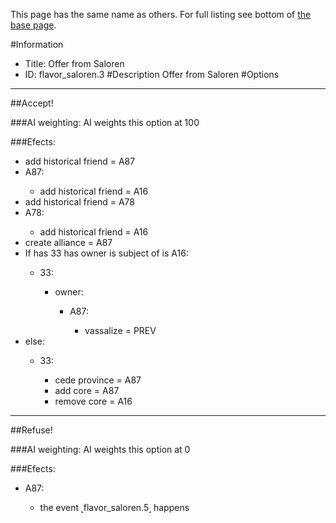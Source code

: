 This page has the same name as others. For full listing see bottom of [the base page](offer_from_saloren.md).

#Information
 - Title: Offer from Saloren
 - ID: flavor_saloren.3
#Description
Offer from Saloren
#Options

___
##Accept!

###AI weighting:
AI weights this option at 100


###Efects:<ul><li>add historical friend = A87</li><li>A87:</li><ul><li>add historical friend = A16</li></ul><li>add historical friend = A78</li><li>A78:</li><ul><li>add historical friend = A16</li></ul><li>create alliance = A87</li><li>If has 33 has owner is subject of is A16:</li><ul><li>33:</li><ul><li>owner:</li><ul><li>A87:</li><ul><li>vassalize = PREV</li></ul></ul></ul></ul><li>else:</li><ul><li>33:</li><ul><li>cede province = A87</li><li>add core = A87</li><li>remove core = A16</li></ul></ul></ul>

___
##Refuse!

###AI weighting:
AI weights this option at 0


###Efects:<ul><li>A87:</li><ul><li>the event ˻flavor_saloren.5˼ happens</li></ul></ul>
